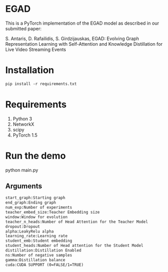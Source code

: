 # EGAD

This is a PyTorch implementation of the EGAD model as described in our submitted paper:

S. Antaris, D. Rafailidis, S. Girdzijauskas, EGAD: Evolving Graph Representation Learning with Self-Attention and Knowledge Distillation for Live Video Streaming Events

# Installation
```markdown
pip install -r requirements.txt
```

# Requirements
1. Python 3
2. NetworkX
3. scipy
4. PyTorch 1.5

# Run the demo

python main.py

## Arguments
```markdown
start_graph:Starting graph
end_graph:Ending graph
num_exp:Number of experiments
teacher_embed_size:Teacher Embedding size
window:Window for evolution
teacher_n_heads:Number of Head Attention for the Teacher Model
dropout:Dropout
alpha:LeakyRelu alpha
learning_rate:Learning rate
student_emb:Student embedding
student_heads:Number of Head attention for the Student Model
distillation:Distillation Enabled
ns:Number of negative samples
gamma:Distillation balance
cuda:CUDA SUPPORT (0=FALSE/1=TRUE)

```

